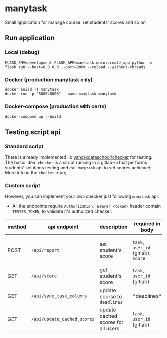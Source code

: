 # manytask

Small application for manage course: set students' scores and so on


## Run application

### Local (debug) 
```shell
FLASK_ENV=development FLASK_APP=manytask.main:create_app python -m flask run --host=0.0.0.0 --port=8000 --reload --without-threads
```

### Docker (production manytask only)
```shell
docker build -t manytask .
docker run -p "8000:8000" --name manytask manytask
```

### Docker-compose (production with certs)
```shell
docker-compose up --build
```



## Testing script api

### Standard script 

There is already implemented lib [yandexdataschool/checker](https://github.com/yandexdataschool/checker) for testing.  
The basic idea: `checker` is a script running in a gitlab-ci that performs students' solutions testing and call `manytask` api to set scores achieved;
More info in the `checker` repo;

### Custom script 
However, you can implement your own checker just following `manytask` api:

* All the endpoints require `Authorization: Bearer <token>` header contain `TESTER_TOKEN`, to validate it's authorized checker. 

[//]: # (* POST `/api/report` to set score  )

[//]: # (  required in body: `task`, `user_id` &#40;gitlab&#41;, `score`  )

[//]: # (  optional in body: `check_deadline`, `commit_time` &#40;`%Y-%m-%d %H:%M:%S%z`&#41;  )

[//]: # (  return json dict: `user_id`, `username`, `task`, `score`, `commit_time`, `submit_time`  )

[//]: # (* GET `/api/score` to get score  )

[//]: # (  required in body: `task`, `user_id` &#40;gitlab&#41;  )

[//]: # (  return json dict: `user_id`, `username`, `task`, `score`  )

[//]: # (* GET `/api/sync_task_columns` to update course to `deadlines`  )

[//]: # (  required json body &#40;??? CHECK IT ???&#41;)

[//]: # (* GET `/api/update_cached_scores` to update cached scores for all users  )

[//]: # (  required in body: `task`, `user_id` &#40;gitlab&#41;  )

[//]: # (  return json dict: `user_id`, `username`, `task`, `score`  )
  
| method | api endpoint | description         | required in body           | optional in body | return |
|--------|--------------|---------------------|----------------------------|------------------|--------|
| POST   | `/api/report` | set student's score | `task`, `user_id` (gitlab), `score` | `check_deadline`, `commit_time` (`%Y-%m-%d %H:%M:%S%z`) | `user_id`, `username`, `task`, `score`, `commit_time`, `submit_time` |
| GET    | `/api/score` | get student's score | `task`, `user_id` (gitlab) |                  | `user_id`, `username`, `task`, `score`|
| GET    | `/api/sync_task_columns` | update course to `deadlines` | \*deadlines\* |                  |        |
| GET    | `/api/update_cached_scores` | update cached scores for all users | `task`, `user_id` (gitlab) |                  |        |